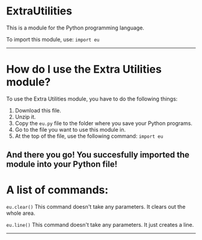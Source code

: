 # ExtraUtilities
This is a module for the Python programming language.

To import this module, use:
<code>import eu</code>

----------------------------------------------------------------------------------------------------------

# How do I use the Extra Utilities module?
To use the Extra Utilities module, you have to do the following things:
<ol>
  <li>Download this file.</li>
  <li>Unzip it.</li>
  <li>Copy the <code>eu.py</code> file to the folder where you save your Python programs.</li>
  <li>Go to the file you want to use this module in.</li>
  <li>At the top of the file, use the following command: <code>import eu</code></li>
</ol>

And there you go! You succesfully imported the module into your Python file!
----------------------------------------------------------------------------------------------------------
# A list of commands:
<code>eu.clear()</code> This command doesn't take any parameters. It clears out the whole area.

<code>eu.line()</code>  This command doesn't take any parameters. It just creates a line.

----------------------------------------------------------------------------------------------------------
